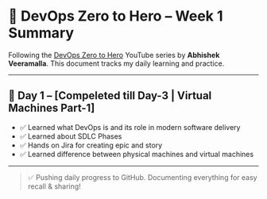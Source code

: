 # 🚀 DevOps Zero to Hero – Week 1 Summary

Following the [DevOps Zero to Hero](https://youtu.be/Ou9j73aWgyE?si=ROBRCQyVPhLKH9cZ) YouTube series by **Abhishek Veeramalla**. This document tracks my daily learning and practice.

---

## 📅 Day 1 – [Compeleted till Day-3 | Virtual Machines Part-1]
- ✅ Learned what DevOps is and its role in modern software delivery
- ✅ Learned about SDLC Phases
- ✅ Hands on Jira for creating epic and story
- ✅ Learned difference between physical machines and virtual machines

---

> ✅ Pushing daily progress to GitHub. Documenting everything for easy recall & sharing!
